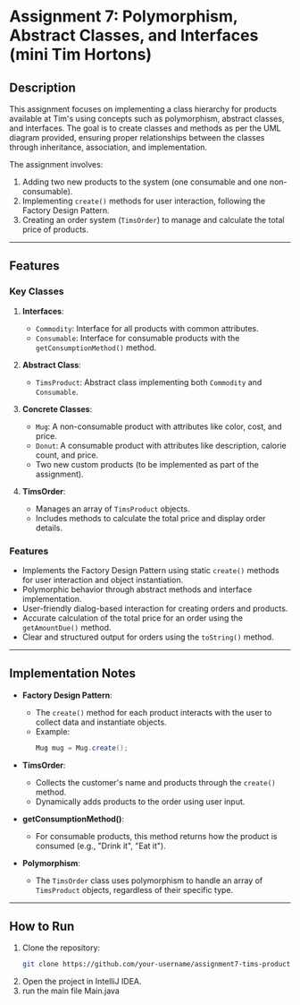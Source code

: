# Assignment 7: Polymorphism, Abstract Classes, and Interfaces (mini Tim Hortons)

## Description
This assignment focuses on implementing a class hierarchy for products available at Tim's using concepts such as polymorphism, abstract classes, and interfaces. The goal is to create classes and methods as per the UML diagram provided, ensuring proper relationships between the classes through inheritance, association, and implementation.

The assignment involves:
1. Adding two new products to the system (one consumable and one non-consumable).
2. Implementing `create()` methods for user interaction, following the Factory Design Pattern.
3. Creating an order system (`TimsOrder`) to manage and calculate the total price of products.

---

## Features
### Key Classes
1. **Interfaces**:
   - `Commodity`: Interface for all products with common attributes.
   - `Consumable`: Interface for consumable products with the `getConsumptionMethod()` method.

2. **Abstract Class**:
   - `TimsProduct`: Abstract class implementing both `Commodity` and `Consumable`.

3. **Concrete Classes**:
   - `Mug`: A non-consumable product with attributes like color, cost, and price.
   - `Donut`: A consumable product with attributes like description, calorie count, and price.
   - Two new custom products (to be implemented as part of the assignment).

4. **TimsOrder**:
   - Manages an array of `TimsProduct` objects.
   - Includes methods to calculate the total price and display order details.

### Features
- Implements the Factory Design Pattern using static `create()` methods for user interaction and object instantiation.
- Polymorphic behavior through abstract methods and interface implementation.
- User-friendly dialog-based interaction for creating orders and products.
- Accurate calculation of the total price for an order using the `getAmountDue()` method.
- Clear and structured output for orders using the `toString()` method.

---

## Implementation Notes
- **Factory Design Pattern**:
  - The `create()` method for each product interacts with the user to collect data and instantiate objects.
  - Example:
    ```java
    Mug mug = Mug.create();
    ```

- **TimsOrder**:
  - Collects the customer's name and products through the `create()` method.
  - Dynamically adds products to the order using user input.

- **getConsumptionMethod()**:
  - For consumable products, this method returns how the product is consumed (e.g., "Drink it", "Eat it").

- **Polymorphism**:
  - The `TimsOrder` class uses polymorphism to handle an array of `TimsProduct` objects, regardless of their specific type.

---

## How to Run
1. Clone the repository:
   ```bash
   git clone https://github.com/your-username/assignment7-tims-products.git

2. Open the project in IntelliJ IDEA.
3. run the main file Main.java

